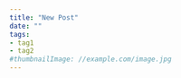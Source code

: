 ```yaml
---
title: "New Post"
date: ""
tags:
- tag1
- tag2
#thumbnailImage: //example.com/image.jpg
---
```


<!-- more /-->

